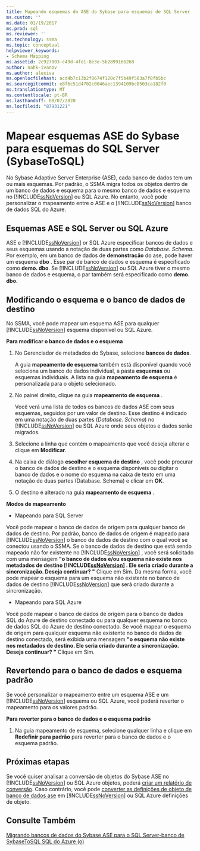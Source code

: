 ```yaml
---
title: Mapeando esquemas do ASE do Sybase para esquemas de SQL Server (SybaseToSQL) | Microsoft Docs
ms.custom: ''
ms.date: 01/19/2017
ms.prod: sql
ms.reviewer: ''
ms.technology: ssma
ms.topic: conceptual
helpviewer_keywords:
- Schema Mapping
ms.assetid: 2c927003-c49d-4fe1-8e3e-5b2899166268
author: nahk-ivanov
ms.author: alexiva
ms.openlocfilehash: acd4b7c13b2f8674f120c7f5b49f503a7f8fb5bc
ms.sourcegitcommit: e8f6c51d4702c0046aec1394109bc0503ca182f0
ms.translationtype: MT
ms.contentlocale: pt-BR
ms.lasthandoff: 08/07/2020
ms.locfileid: "87931221"
---
```

# <a name="mapping-sybase-ase-schemas-to-sql-server-schemas-sybasetosql"></a>Mapear esquemas ASE do Sybase para esquemas do SQL Server (SybaseToSQL)
No Sybase Adaptive Server Enterprise (ASE), cada banco de dados tem um ou mais esquemas. Por padrão, o SSMA migra todos os objetos dentro de um banco de dados e esquema para o mesmo banco de dados e esquema no [!INCLUDE[ssNoVersion](../../includes/ssnoversion-md.md)] ou SQL Azure. No entanto, você pode personalizar o mapeamento entre o ASE e o [!INCLUDE[ssNoVersion](../../includes/ssnoversion-md.md)] banco de dados SQL do Azure.  
  
## <a name="ase-and-sql-server-or-sql-azure-schemas"></a>Esquemas ASE e SQL Server ou SQL Azure  
ASE e [!INCLUDE[ssNoVersion](../../includes/ssnoversion-md.md)] or SQL Azure especificar bancos de dados e seus esquemas usando a notação de duas partes como *Database. Schema*. Por exemplo, em um banco de dados de **demonstração** do ase, pode haver um esquema **dbo** . Esse par de banco de dados e esquema é especificado como **demo. dbo**. Se [!INCLUDE[ssNoVersion](../../includes/ssnoversion-md.md)] ou SQL Azure tiver o mesmo banco de dados e esquema, o par também será especificado como **demo. dbo**.  
  
## <a name="modifying-the-target-database-and-schema"></a>Modificando o esquema e o banco de dados de destino  
No SSMA, você pode mapear um esquema ASE para qualquer [!INCLUDE[ssNoVersion](../../includes/ssnoversion-md.md)] esquema disponível ou SQL Azure.  
  
**Para modificar o banco de dados e o esquema**  
  
1.  No Gerenciador de metadados do Sybase, selecione **bancos de dados**.  
  
    A guia **mapeamento de esquema** também está disponível quando você seleciona um banco de dados individual, a pasta **esquemas** ou esquemas individuais. A lista na guia **mapeamento de esquema** é personalizada para o objeto selecionado.  
  
2.  No painel direito, clique na guia **mapeamento de esquema** .  
  
    Você verá uma lista de todos os bancos de dados ASE com seus esquemas, seguidos por um valor de destino. Esse destino é indicado em uma notação de duas partes (*Database. Schema*) no [!INCLUDE[ssNoVersion](../../includes/ssnoversion-md.md)] ou SQL Azure onde seus objetos e dados serão migrados.  
  
3.  Selecione a linha que contém o mapeamento que você deseja alterar e clique em **Modificar**.  
  
4.  Na caixa de diálogo **escolher esquema de destino** , você pode procurar o banco de dados de destino e o esquema disponíveis ou digitar o banco de dados e o nome do esquema na caixa de texto em uma notação de duas partes (Database. Schema) e clicar em **OK**.  
  
5.  O destino é alterado na guia **mapeamento de esquema** .  
  
**Modos de mapeamento**  
  
-   Mapeando para SQL Server  
  
Você pode mapear o banco de dados de origem para qualquer banco de dados de destino. Por padrão, banco de dados de origem é mapeado para [!INCLUDE[ssNoVersion](../../includes/ssnoversion-md.md)] o banco de dados de destino com o qual você se conectou usando o SSMA. Se o banco de dados de destino que está sendo mapeado não for existente no [!INCLUDE[ssNoVersion](../../includes/ssnoversion-md.md)] , você será solicitado com uma mensagem **"o banco de dados e/ou esquema não existe nos metadados de destino [!INCLUDE[ssNoVersion](../../includes/ssnoversion-md.md)] . Ele seria criado durante a sincronização. Deseja continuar? "** Clique em Sim. Da mesma forma, você pode mapear o esquema para um esquema não existente no banco de dados de destino [!INCLUDE[ssNoVersion](../../includes/ssnoversion-md.md)] que será criado durante a sincronização.  
  
-   Mapeando para SQL Azure  
  
Você pode mapear o banco de dados de origem para o banco de dados SQL do Azure de destino conectado ou para qualquer esquema no banco de dados SQL do Azure de destino conectado. Se você mapear o esquema de origem para qualquer esquema não existente no banco de dados de destino conectado, será exibida uma mensagem **"o esquema não existe nos metadados de destino. Ele seria criado durante a sincronização. Deseja continuar? "** Clique em Sim.  
  
## <a name="reverting-to-the-default-database-and-schema"></a>Revertendo para o banco de dados e esquema padrão  
Se você personalizar o mapeamento entre um esquema ASE e um [!INCLUDE[ssNoVersion](../../includes/ssnoversion-md.md)] esquema ou SQL Azure, você poderá reverter o mapeamento para os valores padrão.  
  
**Para reverter para o banco de dados e o esquema padrão**  
  
1.  Na guia mapeamento de esquema, selecione qualquer linha e clique em **Redefinir para padrão** para reverter para o banco de dados e o esquema padrão.  
  
## <a name="next-steps"></a>Próximas etapas  
Se você quiser analisar a conversão de objetos do Sybase ASE no [!INCLUDE[ssNoVersion](../../includes/ssnoversion-md.md)] ou SQL Azure objetos, poderá [criar um relatório de conversão](assessing-sybase-ase-database-objects-for-conversion-sybasetosql.md). Caso contrário, você pode [converter as definições de objeto de banco de dados ase](converting-sybase-ase-database-objects-sybasetosql.md) em [!INCLUDE[ssNoVersion](../../includes/ssnoversion-md.md)] ou SQL Azure definições de objeto.  
  
## <a name="see-also"></a>Consulte Também  
[Migrando bancos de dados do Sybase ASE para o SQL Server-banco de SybaseToSQL SQL do Azure &#40;o&#41;](../../ssma/sybase/migrating-sybase-ase-databases-to-sql-server-azure-sql-db-sybasetosql.md)  
  
